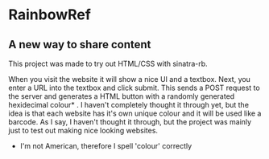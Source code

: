 RainbowRef
==========
A new way to share content
--------------------------

This project was made to try out HTML/CSS with sinatra-rb.

When you visit the website it will show a nice UI and a textbox. Next, you enter a URL into the textbox and click submit.
This sends a POST request to the server and generates a HTML button with a randomly generated hexidecimal colour* . I haven't completely thought it through yet, but the idea is that each website has it's own unique colour and it will be used like a barcode. As I say, I haven't thought it through, but the project was mainly just to test out making nice looking websites.

* I'm not American, therefore I spell 'colour' correctly
